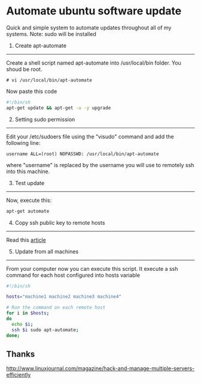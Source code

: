 Automate ubuntu software update
===
Quick and simple system to automate updates throughout all of my systems.
Note: sudo will be installed

1. Create apt-automate
--- 
Create a shell script named apt-automate into /usr/local/bin folder. You shoud be root.

    # vi /usr/local/bin/apt-automate

Now paste this code

``` bash
#!/bin/sh
apt-get update && apt-get -u -y upgrade
```

2. Setting sudo permission
---
Edit your /etc/sudoers file using the "visudo" command and add the following line:

    username ALL=(root) NOPASSWD: /usr/local/bin/apt-automate

where "username" is replaced by the username you will use to remotely ssh into this machine.

3. Test update
---
Now, execute this:

``` bash
apt-get automate
```

4. Copy ssh public key to remote hosts
---
Read this [article](ssh-login-without-password.md)


5. Update from all machines
---

From your computer now you can execute this script.
It execute a ssh command for each host configured into hosts variable

``` bash
#!/bin/sh

hosts="machine1 machine2 machine3 machine4"

# Run the command on each remote host
for i in $hosts;
do
  echo $i;
  ssh $i sudo apt-automate;
done;
```

Thanks
---
http://www.linuxjournal.com/magazine/hack-and-manage-multiple-servers-efficiently
